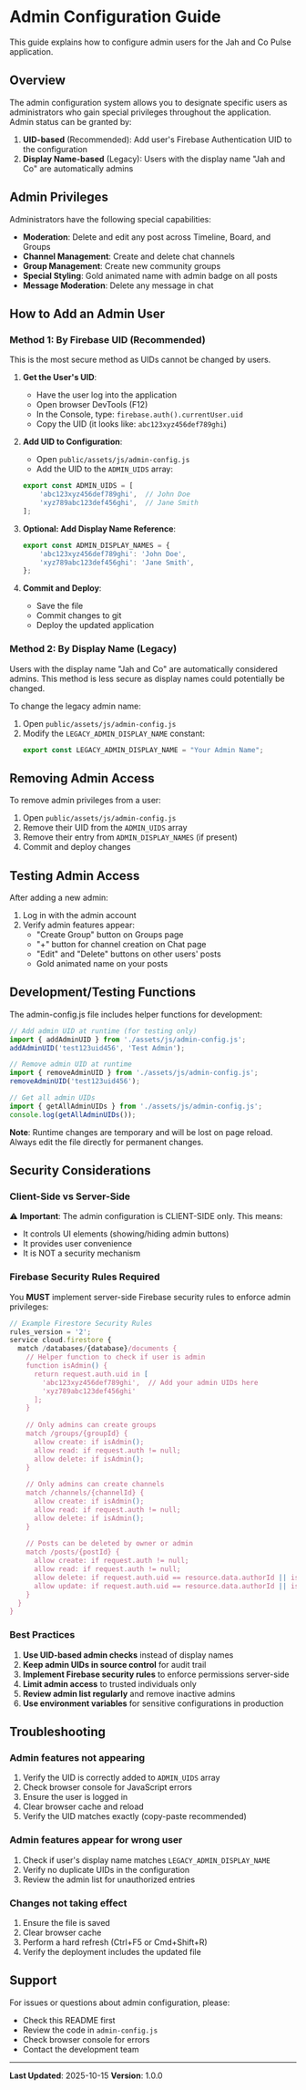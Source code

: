 # Admin Configuration Guide

This guide explains how to configure admin users for the Jah and Co Pulse application.

## Overview

The admin configuration system allows you to designate specific users as administrators who gain special privileges throughout the application. Admin status can be granted by:

1. **UID-based** (Recommended): Add user's Firebase Authentication UID to the configuration
2. **Display Name-based** (Legacy): Users with the display name "Jah and Co" are automatically admins

## Admin Privileges

Administrators have the following special capabilities:

- **Moderation**: Delete and edit any post across Timeline, Board, and Groups
- **Channel Management**: Create and delete chat channels
- **Group Management**: Create new community groups
- **Special Styling**: Gold animated name with admin badge on all posts
- **Message Moderation**: Delete any message in chat

## How to Add an Admin User

### Method 1: By Firebase UID (Recommended)

This is the most secure method as UIDs cannot be changed by users.

1. **Get the User's UID**:
   - Have the user log into the application
   - Open browser DevTools (F12)
   - In the Console, type: `firebase.auth().currentUser.uid`
   - Copy the UID (it looks like: `abc123xyz456def789ghi`)

2. **Add UID to Configuration**:
   - Open `public/assets/js/admin-config.js`
   - Add the UID to the `ADMIN_UIDS` array:
   ```javascript
   export const ADMIN_UIDS = [
       'abc123xyz456def789ghi',  // John Doe
       'xyz789abc123def456ghi',  // Jane Smith
   ];
   ```

3. **Optional: Add Display Name Reference**:
   ```javascript
   export const ADMIN_DISPLAY_NAMES = {
       'abc123xyz456def789ghi': 'John Doe',
       'xyz789abc123def456ghi': 'Jane Smith',
   };
   ```

4. **Commit and Deploy**:
   - Save the file
   - Commit changes to git
   - Deploy the updated application

### Method 2: By Display Name (Legacy)

Users with the display name "Jah and Co" are automatically considered admins. This method is less secure as display names could potentially be changed.

To change the legacy admin name:
1. Open `public/assets/js/admin-config.js`
2. Modify the `LEGACY_ADMIN_DISPLAY_NAME` constant:
   ```javascript
   export const LEGACY_ADMIN_DISPLAY_NAME = "Your Admin Name";
   ```

## Removing Admin Access

To remove admin privileges from a user:

1. Open `public/assets/js/admin-config.js`
2. Remove their UID from the `ADMIN_UIDS` array
3. Remove their entry from `ADMIN_DISPLAY_NAMES` (if present)
4. Commit and deploy changes

## Testing Admin Access

After adding a new admin:

1. Log in with the admin account
2. Verify admin features appear:
   - "Create Group" button on Groups page
   - "+" button for channel creation on Chat page
   - "Edit" and "Delete" buttons on other users' posts
   - Gold animated name on your posts

## Development/Testing Functions

The admin-config.js file includes helper functions for development:

```javascript
// Add admin UID at runtime (for testing only)
import { addAdminUID } from './assets/js/admin-config.js';
addAdminUID('test123uid456', 'Test Admin');

// Remove admin UID at runtime
import { removeAdminUID } from './assets/js/admin-config.js';
removeAdminUID('test123uid456');

// Get all admin UIDs
import { getAllAdminUIDs } from './assets/js/admin-config.js';
console.log(getAllAdminUIDs());
```

**Note**: Runtime changes are temporary and will be lost on page reload. Always edit the file directly for permanent changes.

## Security Considerations

### Client-Side vs Server-Side

⚠️ **Important**: The admin configuration is CLIENT-SIDE only. This means:

- It controls UI elements (showing/hiding admin buttons)
- It provides user convenience
- It is NOT a security mechanism

### Firebase Security Rules Required

You **MUST** implement server-side Firebase security rules to enforce admin privileges:

```javascript
// Example Firestore Security Rules
rules_version = '2';
service cloud.firestore {
  match /databases/{database}/documents {
    // Helper function to check if user is admin
    function isAdmin() {
      return request.auth.uid in [
        'abc123xyz456def789ghi',  // Add your admin UIDs here
        'xyz789abc123def456ghi'
      ];
    }
    
    // Only admins can create groups
    match /groups/{groupId} {
      allow create: if isAdmin();
      allow read: if request.auth != null;
      allow delete: if isAdmin();
    }
    
    // Only admins can create channels
    match /channels/{channelId} {
      allow create: if isAdmin();
      allow read: if request.auth != null;
      allow delete: if isAdmin();
    }
    
    // Posts can be deleted by owner or admin
    match /posts/{postId} {
      allow create: if request.auth != null;
      allow read: if request.auth != null;
      allow delete: if request.auth.uid == resource.data.authorId || isAdmin();
      allow update: if request.auth.uid == resource.data.authorId || isAdmin();
    }
  }
}
```

### Best Practices

1. **Use UID-based admin checks** instead of display names
2. **Keep admin UIDs in source control** for audit trail
3. **Implement Firebase security rules** to enforce permissions server-side
4. **Limit admin access** to trusted individuals only
5. **Review admin list regularly** and remove inactive admins
6. **Use environment variables** for sensitive configurations in production

## Troubleshooting

### Admin features not appearing

1. Verify the UID is correctly added to `ADMIN_UIDS` array
2. Check browser console for JavaScript errors
3. Ensure the user is logged in
4. Clear browser cache and reload
5. Verify the UID matches exactly (copy-paste recommended)

### Admin features appear for wrong user

1. Check if user's display name matches `LEGACY_ADMIN_DISPLAY_NAME`
2. Verify no duplicate UIDs in the configuration
3. Review the admin list for unauthorized entries

### Changes not taking effect

1. Ensure the file is saved
2. Clear browser cache
3. Perform a hard refresh (Ctrl+F5 or Cmd+Shift+R)
4. Verify the deployment includes the updated file

## Support

For issues or questions about admin configuration, please:
- Check this README first
- Review the code in `admin-config.js`
- Check browser console for errors
- Contact the development team

---

**Last Updated**: 2025-10-15
**Version**: 1.0.0
